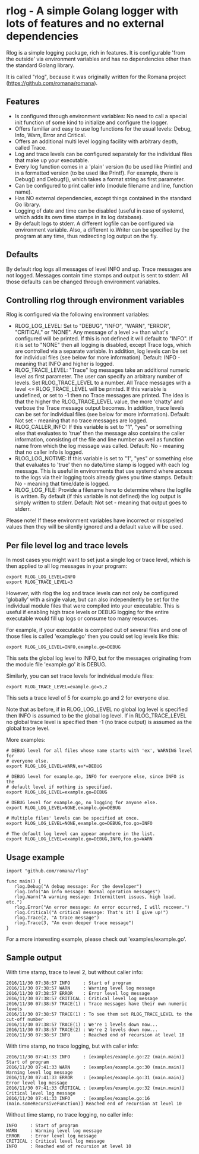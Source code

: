 # rlog - A simple Golang logger with lots of features and no external dependencies

Rlog is a simple logging package, rich in features. It is configurable 'from
the outside' via environment variables and has no dependencies other than the
standard Golang library.

It is called "rlog", because it was originally written for the Romana project
(https://github.com/romana/romana).


## Features

* Is configured through environment variables: No need to call a special
  init function of some kind to initialize and configure the logger.
* Offers familiar and easy to use log functions for the usual levels: Debug,
  Info, Warn, Error and Critical.
* Offers an additional multi level logging facility with arbitrary depth,
  called Trace.
* Log and trace levels can be configured separately for the individual files
  that make up your executable.
* Every log function comes in a 'plain' version (to be used like Println)
  and in a formatted version (to be used like Printf). For example, there
  is Debug() and Debugf(), which takes a format string as first parameter.
* Can be configured to print caller info (module filename and line, function
  name).
* Has NO external dependencies, except things contained in the standard Go
  library.
* Logging of date and time can be disabled (useful in case of systemd, which
  adds its own time stamps in its log database).
* By default logs to stderr. A different logfile can be configured via
  environment variable. Also, a different io.Writer can be specified by the
  program at any time, thus redirecting log output on the fly.


## Defaults

By default rlog logs all messages of level INFO and up. Trace messages are
not logged. Messages contain time stamps and output is sent to stderr. All
those defaults can be changed through environment variables.


## Controlling rlog through environment variables

Rlog is configured via the following environment variables:

* RLOG_LOG_LEVEL:   Set to "DEBUG", "INFO", "WARN", "ERROR", "CRITICAL"
                    or "NONE".
                    Any message of a level >= than what's configured will
                    be printed. If this is not defined it will default to
                    "INFO". If it is set to "NONE" then all logging is
                    disabled, except Trace logs, which are controlled via a
                    separate variable. In addition, log levels can be set
                    for individual files (see below for more information).
                    Default: INFO - meaning that INFO and higher is logged.
* RLOG_TRACE_LEVEL: "Trace" log messages take an additional numeric level as
                    first parameter. The user can specify an arbitrary
                    number of levels. Set RLOG_TRACE_LEVEL to a number. All
                    Trace messages with a level <= RLOG_TRACE_LEVEL will be
                    printed. If this variable is undefined, or set to -1
                    then no Trace messages are printed. The idea is that the
                    higher the RLOG_TRACE_LEVEL value, the more 'chatty' and
                    verbose the Trace message output becomes. In addition,
                    trace levels can be set for individual files (see below
                    for more information).
                    Default: Not set - meaning that no trace messages are
                    logged.
* RLOG_CALLER_INFO: If this variable is set to "1", "yes" or something else
                    that evaluates to 'true' then the message also contains
                    the caller information, consisting of the file and line
                    number as well as function name from which the log
                    message was called.
                    Default: No - meaning that no caller info is logged.
* RLOG_LOG_NOTIME:  If this variable is set to "1", "yes" or something else
                    that evaluates to 'true' then no date/time stamp is
                    logged with each log message. This is useful in
                    environments that use systemd where access to the logs
                    via their logging tools already gives you time stamps.
                    Default: No - meaning that time/date is logged.
* RLOG_LOG_FILE:    Provide a filename here to determine where the logfile
                    is written. By default (if this variable is not defined)
                    the log output is simply written to stderr.
                    Default: Not set - meaning that output goes to stderr.

Please note! If these environment variables have incorrect or misspelled
values then they will be silently ignored and a default value will be used.


## Per file level log and trace levels

In most cases you might want to set just a single log or trace level, which is
then applied to all log messages in your program:

    export RLOG_LOG_LEVEL=INFO
    export RLOG_TRACE_LEVEL=3

However, with rlog the log and trace levels can not only be configured
'globally' with a single value, but can also independently be set for the
individual module files that were compiled into your executable. This is useful
if enabling high trace levels or DEBUG logging for the entire executable would
fill up logs or consume too many resources.

For example, if your executable is compiled out of several files and one of
those files is called 'example.go' then you could set log levels like this:

    export RLOG_LOG_LEVEL=INFO,example.go=DEBUG

This sets the global log level to INFO, but for the messages originating from
the module file 'example.go' it is DEBUG.

Similarly, you can set trace levels for individual module files:

    export RLOG_TRACE_LEVEL=example.go=5,2

This sets a trace level of 5 for example.go and 2 for everyone else.

Note that as before, if in RLOG_LOG_LEVEL no global log level is specified then
INFO is assumed to be the global log level. If in RLOG_TRACE_LEVEL no global
trace level is specified then -1 (no trace output) is assumed as the global
trace level.

More examples:

    # DEBUG level for all files whose name starts with 'ex', WARNING level for
    # everyone else.
    export RLOG_LOG_LEVEL=WARN,ex*=DEBUG

    # DEBUG level for example.go, INFO for everyone else, since INFO is the
    # default level if nothing is specified.
    export RLOG_LOG_LEVEL=example.go=DEBUG

    # DEBUG level for example.go, no logging for anyone else.
    export RLOG_LOG_LEVEL=NONE,example.go=DEBUG

    # Multiple files' levels can be specified at once.
    export RLOG_LOG_LEVEL=NONE,example.go=DEBUG,foo.go=INFO

    # The default log level can appear anywhere in the list.
    export RLOG_LOG_LEVEL=example.go=DEBUG,INFO,foo.go=WARN


## Usage example

    import "github.com/romana/rlog"

    func main() {
 	   rlog.Debug("A debug message: For the developer")
 	   rlog.Info("An info message: Normal operation messages")
 	   rlog.Warn("A warning message: Intermittent issues, high load, etc.")
 	   rlog.Error("An error message: An error occurred, I will recover.")
 	   rlog.Critical("A critical message: That's it! I give up!")
 	   rlog.Trace(2, "A trace message")
 	   rlog.Trace(3, "An even deeper trace message")
    }

For a more interesting example, please check out 'examples/example.go'.


## Sample output

With time stamp, trace to level 2, but without caller info:

    2016/11/30 07:38:57 INFO     : Start of program
    2016/11/30 07:38:57 WARN     : Warning level log message
    2016/11/30 07:38:57 ERROR    : Error level log message
    2016/11/30 07:38:57 CRITICAL : Critical level log message
    2016/11/30 07:38:57 TRACE(1) : Trace messages have their own numeric levels
    2016/11/30 07:38:57 TRACE(1) : To see them set RLOG_TRACE_LEVEL to the cut-off number
    2016/11/30 07:38:57 TRACE(1) : We're 1 levels down now...
    2016/11/30 07:38:57 TRACE(2) : We're 2 levels down now...
    2016/11/30 07:38:57 INFO     : Reached end of recursion at level 10

With time stamp, no trace logging, but with caller info:

    2016/11/30 07:41:33 INFO     : [examples/example.go:22 (main.main)] Start of program
    2016/11/30 07:41:33 WARN     : [examples/example.go:30 (main.main)] Warning level log message
    2016/11/30 07:41:33 ERROR    : [examples/example.go:31 (main.main)] Error level log message
    2016/11/30 07:41:33 CRITICAL : [examples/example.go:32 (main.main)] Critical level log message
    2016/11/30 07:41:33 INFO     : [examples/example.go:16 (main.someRecursiveFunction)] Reached end of recursion at level 10

Without time stamp, no trace logging, no caller info:

    INFO     : Start of program
    WARN     : Warning level log message
    ERROR    : Error level log message
    CRITICAL : Critical level log message
    INFO     : Reached end of recursion at level 10


